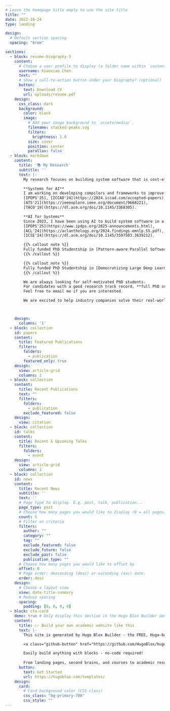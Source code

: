 ```yaml
---
# Leave the homepage title empty to use the site title
title: ""
date: 2022-10-24
type: landing

design:
  # Default section spacing
  spacing: "6rem"

sections:
  - block: resume-biography-3
    content:
      # Choose a user profile to display (a folder name within `content/authors/`)
      username: Xiaoxiao Chen
      text: ""
      # Show a call-to-action button under your biography? (optional)
      button:
        text: Download CV
        url: uploads/resume.pdf
    design:
      css_class: dark
      background:
        color: black
        image:
          # Add your image background to `assets/media/`.
          filename: stacked-peaks.svg
          filters:
            brightness: 1.0
          size: cover
          position: center
          parallax: false
  - block: markdown
    content:
      title: '📚 My Research'
      subtitle: ''
      text: |-
        My research focuses on building system software that is cost-effective and easy to use.  

        **Systems for AI**  
        I am working on developing compilers and frameworks to improve the performance of AI applications. This line of research has successfully produced several papers in top-level computer science conferences, including:  
        [IPDPS'25], [ICCAD'24](https://2024.iccad.com/accepted-papers), [ASPLOS'24](https://dl.acm.org/doi/10.1145/3617232.3624858),
        [ATS'21](https://ieeexplore.ieee.org/document/9668221),
        [TACO'19](https://dl.acm.org/doi/10.1145/3368305).  

        **AI for Systems**  
        Since 2023, I have been using AI to build system software in a cost-effective way. Several important papers have been published in:  
        [IPDPS'25](https://www.ipdps.org/2025-announcements.html),
        [ACL'24](https://aclanthology.org/2024.findings-emnlp.55.pdf),
        [ICSE'24](https://dl.acm.org/doi/10.1145/3597503.3639212).  

        {{% callout note %}}  
        Fully funded PhD Studentship in [Pattern-aware Parallel Software Development](https://phd.leeds.ac.uk/project/2156-high-level-pattern-aware-parallel-software-development). Apply before 31st January 2025.  
        {{% /callout %}}  

        {{% callout note %}}  
        Fully funded PhD Studentship in [Democratizing Large Deep Learning Models](https://phd.leeds.ac.uk/project/2008-democratise-large-deep-learning-models).  
        {{% /callout %}}  

        We are always looking for self-motivated PhD students.  
        For candidates with a good research track record, **full PhD scholarships are available**.  
        Feel free to email me if you are interested.  

        We are excited to help industry companies solve their real-world problems. Please reach out to collaborate! 😃  



    design:
      columns: '1'
  - block: collection
    id: papers
    content:
      title: Featured Publications
      filters:
        folders:
          - publication
        featured_only: true
    design:
      view: article-grid
      columns: 2
  - block: collection
    content:
      title: Recent Publications
      text: ""
      filters:
        folders:
          - publication
        exclude_featured: false
    design:
      view: citation
  - block: collection
    id: talks
    content:
      title: Recent & Upcoming Talks
      filters:
        folders:
          - event
    design:
      view: article-grid
      columns: 1
  - block: collection
    id: news
    content:
      title: Recent News
      subtitle: ''
      text: ''
      # Page type to display. E.g. post, talk, publication...
      page_type: post
      # Choose how many pages you would like to display (0 = all pages)
      count: 5
      # Filter on criteria
      filters:
        author: ""
        category: ""
        tag: ""
        exclude_featured: false
        exclude_future: false
        exclude_past: false
        publication_type: ""
      # Choose how many pages you would like to offset by
      offset: 0
      # Page order: descending (desc) or ascending (asc) date.
      order: desc
    design:
      # Choose a layout view
      view: date-title-summary
      # Reduce spacing
      spacing:
        padding: [0, 0, 0, 0]
  - block: cta-card
    demo: true # Only display this section in the Hugo Blox Builder demo site
    content:
      title: 👉 Build your own academic website like this
      text: |-
        This site is generated by Hugo Blox Builder - the FREE, Hugo-based open source website builder trusted by 250,000+ academics like you.

        <a class="github-button" href="https://github.com/HugoBlox/hugo-blox-builder" data-color-scheme="no-preference: light; light: light; dark: dark;" data-icon="octicon-star" data-size="large" data-show-count="true" aria-label="Star HugoBlox/hugo-blox-builder on GitHub">Star</a>

        Easily build anything with blocks - no-code required!
        
        From landing pages, second brains, and courses to academic resumés, conferences, and tech blogs.
      button:
        text: Get Started
        url: https://hugoblox.com/templates/
    design:
      card:
        # Card background color (CSS class)
        css_class: "bg-primary-700"
        css_style: ""
---
```


